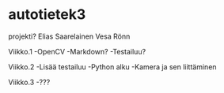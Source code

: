 # autotietek3
projekti?
Elias Saarelainen
Vesa Rönn


Viikko.1
-OpenCV
-Markdown?
-Testailuu?

Viikko.2
-Lisää testailuu
-Python alku
-Kamera ja sen liittäminen

Viikko.3
-???
